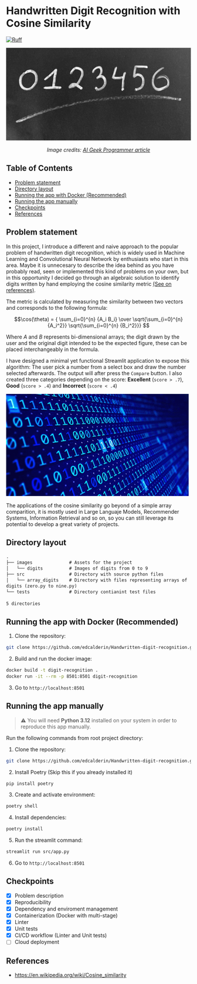 # Handwritten Digit Recognition with Cosine Similarity

[![Ruff](https://img.shields.io/endpoint?url=https://raw.githubusercontent.com/astral-sh/ruff/main/assets/badge/v2.json)](https://github.com/astral-sh/ruff)

![Cover image](./images/cover.jpg)
*<p align="center">Image credits: <a href='https://aigeekprogrammer.com/keras-python-mnist-handwritten-digit-recognition/'>AI Geek Programmer article</a></p>*

## Table of Contents

* [Problem statement](#problem-statement)
* [Directory layout](#directory-layout)
* [Running the app with Docker (Recommended)](#running-the-app-with-docker-recommended)
* [Running the app manually](#running-the-app-manually)
* [Checkpoints](#checkpoints)
* [References](#references)

## Problem statement

In this project, I introduce a different and naive approach to the popular problem of handwritten digit recognition, which is widely used in Machine Learning and Convolutional Neural Network by enthusiasts who start in this area. Maybe it is unnecesary to describe the idea behind as you have probably read, seen or implemented this kind of problems on your own, but in this opportunity I decided go through an algebraic solution to identify digits written by hand employing the cosine similarity metric [(See on references)](#references). 

The metric is calculated by measuring the similarity between two vectors and corresponds to the following formula:

$$\cos(\theta) = { \sum_{i=0}^{n} {A_i B_i} \over \sqrt{\sum_{i=0}^{n} {A_i^2}} \sqrt{\sum_{i=0}^{n} {B_i^2}}} $$


Where *A* and *B* represents bi-dimensional arrays; the digit drawn by the user and the original digit intended to be the expected figure, these can be placed interchangeably in the formula.

I have designed a minimal yet functional Streamlit application to expose this algorithm: The user pick a number from a select box and draw the number selected afterwards. The output will after press the `Compare` button. I also created three categories depending on the score: **Excellent** (`score > .7`), **Good** (`score > .4`) and **Incorrect** (`score < .4`) 

![Alt text](./images/code_gif.gif)

The applications of the cosine similarity go beyond of a simple array comparition, it is mostly used in Large Languaje Models, Recommender Systems, Information Retrieval and so on, so you can still leverage its potential to develop a great variety of projects.

## Directory layout

```
.
├── images              # Assets for the project
│   └── digits          # Images of digits from 0 to 9
├── src                 # Directory with source python files
│   └── array_digits    # Directory with files representing arrays of digits (zero.py to nine.py)
└── tests               # Directory contianint test files

5 directories
```

## Running the app with Docker (Recommended)

1. Clone the repository:
```bash
git clone https://github.com/edcalderin/Handwritten-digit-recognition.git
```
2. Build and run the docker image:
```bash
docker build -t digit-recognition .
docker run -it --rm -p 8501:8501 digit-recognition
```

3. Go to `http://localhost:8501`

## Running the app manually

> :warning: You will need **Python 3.12** installed on your system in order to reproduce this app manually.

Run the following commands from root project directory:

1. Clone the repository:
```bash
git clone https://github.com/edcalderin/Handwritten-digit-recognition.git
```
2. Install Poetry (Skip this if you already installed it)
```bash
pip install poetry
```
3. Create and activate environment:
```bash
poetry shell
```
4. Install dependencies:
```bash
poetry install
```
5. Run the streamlit command:
```bash
streamlit run src/app.py
```
6. Go to `http://localhost:8501`

## Checkpoints

- [x] Problem description
- [x] Reproducibility
- [x] Dependency and enviroment management
- [x] Containerization (Docker with multi-stage)
- [x] Linter
- [x] Unit tests
- [x] CI/CD workflow (Linter and Unit tests)
- [ ] Cloud deployment

## References

* https://en.wikipedia.org/wiki/Cosine_similarity
